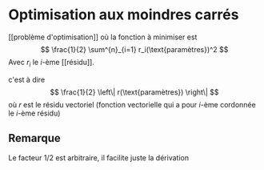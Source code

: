 # Optimisation aux moindres carrés

[[problème d'optimisation]] où la fonction à minimiser est 
$$
\frac{1}{2} \sum^{n}_{i=1} r_i(\text{paramètres})^2
$$
Avec $r_i$ le $i$-ème [[résidu]].

c'est à dire
$$
\frac{1}{2} \left\| r(\text{paramètres}) \right\|
$$
où $r$ est le résidu vectoriel (fonction vectorielle qui a pour $i$-ème cordonnée le $i$-ème résidu)

## Remarque

Le facteur $1/2$ est arbitraire, il facilite juste la dérivation